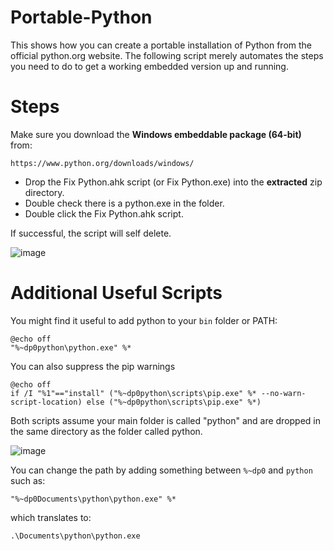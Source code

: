 # Portable-Python

This shows how you can create a portable installation of Python from the official python.org website. The following script merely automates the steps you need to do to get a working embedded version up and running.

# Steps

Make sure you download the **Windows embeddable package (64-bit)** from:

    https://www.python.org/downloads/windows/

* Drop the Fix Python.ahk script (or Fix Python.exe) into the **extracted** zip directory.
* Double check there is a python.exe in the folder.
* Double click the Fix Python.ahk script.

If successful, the script will self delete.

![image](https://github.com/iseahound/Portable-Python/assets/9779668/59768935-a9a6-49f9-bd2f-92d2f009aef9)

# Additional Useful Scripts

You might find it useful to add python to your `bin` folder or PATH:

    @echo off
    "%~dp0python\python.exe" %*

You can also suppress the pip warnings

    @echo off
    if /I "%1"=="install" ("%~dp0python\scripts\pip.exe" %* --no-warn-script-location) else ("%~dp0python\scripts\pip.exe" %*)

Both scripts assume your main folder is called "python" and are dropped in the same directory as the folder called python.

![image](https://github.com/iseahound/Portable-Python/assets/9779668/8839ea08-b00c-4a31-9093-41442b8e0a8b)

You can change the path by adding something between `%~dp0` and `python` such as:

    "%~dp0Documents\python\python.exe" %*

which translates to:

    .\Documents\python\python.exe
